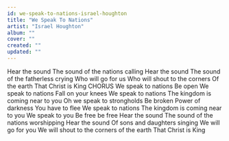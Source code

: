 ```yaml
---
id: we-speak-to-nations-israel-houghton
title: "We Speak To Nations"
artist: "Israel Houghton"
album: ""
cover: ""
created: ""
updated: ""
---
```


Hear the sound
The sound of the nations calling
Hear the sound
The sound of the fatherless crying
Who will go for us
Who will shout to the corners
Of the earth
That Christ is King
CHORUS
We speak to nations
Be open
We speak to nations
Fall on your knees
We speak to nations
The kingdom is coming near to you
Oh we speak to strongholds
Be broken
Power of darkness
You have to flee
We speak to nations
The kingdom is coming near to you
We speak to you
Be free be free
Hear the sound
The sound of the nations worshipping
Hear the sound
Of sons and daughters singing
We will go for you
We will shout to the corners of the earth
That Christ is King